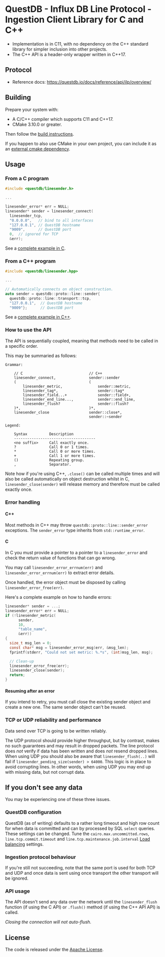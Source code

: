 # QuestDB - Influx DB Line Protocol - Ingestion Client Library for C and C++

* Implementation is in C11, with no dependency on the C++ standard library
  for simpler inclusion into other projects.
* The C++ API is a header-only wrapper written in C++17.

## Protocol

* Reference docs: https://questdb.io/docs/reference/api/ilp/overview/


## Building

Prepare your system with:
  * A C/C++ compiler which supports C11 and C++17.
  * CMake 3.10.0 or greater.

Then follow the [build instructions](BUILD.md).

If you happen to also use CMake in your own project, you can include it as an
[external cmake dependency](CMAKE_DEPENDENCY.md).
  
## Usage

### From a C program

```c
#include <questdb/linesender.h>

...

linesender_error* err = NULL;
linesender* sender = linesender_connect(
  linesender_tcp,
  "0.0.0.0",   // bind to all interfaces
  "127.0.0.1", // QuestDB hostname
  "9009",      // QuestDB port
  0,  // ignored for TCP
  &err);
```

See a [complete example in C](examples/linesender_example.c).

### From a C++ program

```cpp
#include <questdb/linesender.hpp>

...

// Automatically connects on object construction.
auto sender = questdb::proto::line::sender{
  questdb::proto::line::transport::tcp,
  "127.0.0.1",  // QuestDB hostname
  "9009"};      // QuestDB port

```

See a [complete example in C++](examples/linesender_example.c).

### How to use the API
The API is sequentially coupled, meaning that methods need to be called in a
specific order.



This may be summaried as follows:

```
Grammar:

    // C                              // C++
    linesender_connect,               sender::sender
    (                                 (
        linesender_metric,                sender::metric,
        linesender_tag*,                  sender::tag*
        linesender_field...+              sender::field+,
        linesender_end_line...,           sender::end_line,
        linesender_flush?                 sender::flush?
    )*,                               )*,
    linesender_close                  sender::close*,
                                      sender::~sender

Legend:

    Syntax          Description
    -------------------------------------
    <no suffix>     Call exactly once.
    ?               Call 0 or 1 times.
    *               Call 0 or more times.
    +               Call 1 or more times.
    ()              Repeating group.
    ,               Separator.
```

Note how if you're using C++, `.close()` can be called multiple times and will
also be called automatically on object destruction whilst in C,
`linesender_close(sender)` will release memory and therefore must be called
exactly once.


### Error handling

#### C++

Most methods in C++ may throw `questdb::proto::line::sender_error`
exceptions. The `sender_error` type inherits from `std::runtime_error`.

#### C

In C you must provide a pointer to a pointer to a `linesender_error` and check
the return value of functions that can go wrong.

You may call `linesender_error_errnum(err)` and `linesender_error_errnum(err)`
to extract error details.

Once handled, the error object must be disposed by calling
`linesender_error_free(err)`.

Here's a complete example on how to handle errors:

```c
linesender* sender = ...;
linesender_error* err = NULL;
if (!linesender_metric(
      sender,
      10,
      "table_name",
      &err))
{
  size_t msg_len = 0;
  const char* msg = linesender_error_msg(err, &msg_len);
  fprintf(stderr, "Could not set metric: %.*s", (int)msg_len, msg);

  // Clean-up
  linesender_error_free(err);
  linesender_close(sender);
  return;
}
```

#### Resuming after an error

If you intend to retry, you must call close the existing sender object and
create a new one. The same sender object can't be reused.

### TCP or UDP reliability and performance

Data send over TCP is going to be written reliably.

The UDP protocol should provide higher throughput, but by contrast,
makes no such guarantees and may result in dropped packets.
The line protocol does *not* verify if data has been written
and does *not* resend dropped lines. When using UDP you should also be aware
that `linesender_flush(..)` will fail if
`linesender_pending_size(sender) > 64000`. This logic is in place to avoid
corrupting lines. In other words, when using UDP you may end up with missing
data, but not corrupt data.

## If you don't see any data

You may be experiencing one of these three issues.

### QuestDB configuration
QuestDB (as of writing) defaults to a rather long timeout and high row count for
when data is committed and can by processed by SQL `select` queries.
These settings can be changed. Tune the `cairo.max.uncommitted.rows`,
`line.tcp.commit.timeout` and `line.tcp.maintenance.job.interval`
[Load balancing](https://questdb.io/docs/reference/configuration/#load-balancing)
settings.

### Ingestion protocol behaviour
If you're still not succeeding, note that the same port is used for both TCP
and UDP and once data is sent using once transport the other transport will be
ignored.

### API usage
The API doesn't send any data over the network until the `linesender_flush`
function (if using the C API) or `.flush()` method (if using the C++ API API)
is called.

*Closing the connection will not auto-flush.*

## License

The code is released under the [Apache License](LICENSE).
